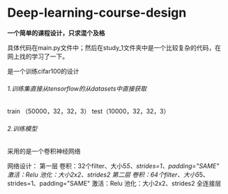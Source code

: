 # Deep-learning-course-design


**一个简单的课程设计，只求混个及格**

​		具体代码在main.py文件中；然后在study_1文件夹中是一个比较复杂的代码，在网上找的学习了一下。

是一个训练cifar100的设计

###### 1.训练集直接从tensorflow的从datasets中直接获取

train （50000，32，32，3）
test（10000，32，32，3）

###### 2.训练模型

采用的是一个卷积神经网络

网络设计：
 第一层
      卷积：32个filter、大小5*5、strides=1、padding="SAME"
      激活：Relu
      池化：大小2x2、strides2
 第二层
      卷积：64个filter、大小5*5、strides=1、padding="SAME"
      激活：Relu
      池化：大小2x2、strides2
 全连接层
